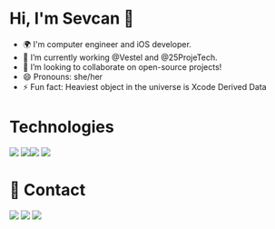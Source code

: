 # Hi, I'm Sevcan 👋

 * 🌍 I'm computer engineer and iOS developer.
 * 🔭 I’m currently working @Vestel and @25ProjeTech.
 * 👯 I’m looking to collaborate on open-source projects!
 * 😄 Pronouns: she/her
 * ⚡ Fun fact: Heaviest object in the universe is Xcode Derived Data

# Technologies
<img src= "https://img.shields.io/badge/Swift-FA7343?style=for-the-badge&logo=swift&logoColor=white"> <img src= "https://img.shields.io/badge/Amazon_AWS-232F3E?style=for-the-badge&logo=amazon-aws&logoColor=white"><img src= "https://img.shields.io/badge/firebase-ffca28?style=for-the-badge&logo=firebase&logoColor=white">
<img src= "https://img.shields.io/badge/MongoDB-4EA94B?style=for-the-badge&logo=mongodb&logoColor=white">

 # 📌 Contact
 <a href = "www.linkedin.com/in/sevcanesim"><img src= "https://img.shields.io/badge/LinkedIn-0077B5?style=for-the-badge&logo=linkedin&logoColor=white"></a>
 <a href = "sevcanesim@gmail.com"><img src= "https://img.shields.io/badge/Gmail-D14836?style=for-the-badge&logo=gmail&logoColor=white"></a>
 <a href = "www.instagram.com/nacvesnaja"><img src= "https://img.shields.io/badge/Instagram-E4405F?style=for-the-badge&logo=instagram&logoColor=white"></a>
